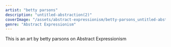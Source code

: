 ```yaml
---
artist: "betty parsons"
description: "untitled-abstraction(2)"
coverImage: "/assets/abstract-expressionism/betty-parsons_untitled-abstraction(2).jpg"
genre: "Abstract Expressionism"
---
```

This is an art by betty parsons on Abstract Expressionism

